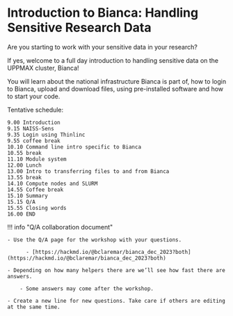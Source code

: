 # Introduction to Bianca: Handling Sensitive Research Data

Are you starting to work with your sensitive data in your research? 

If yes, welcome to a full day introduction to handling sensitive data on the UPPMAX cluster, Bianca!

You will learn about the national infrastructure Bianca is part of, how to login to Bianca, upload and download files, using pre-installed software and how to start your code.

Tentative schedule:

    9.00 Introduction
    9.15 NAISS-Sens
    9.35 Login using Thinlinc
    9.55 coffee break
    10.10 Command line intro specific to Bianca
    10.55 break
    11.10 Module system
    12.00 Lunch
    13.00 Intro to transferring files to and from Bianca
    13.55 break
    14.10 Compute nodes and SLURM
    14.55 Coffee break
    15.10 Summary
    15.15 Q/A
    15.55 Closing words
    16.00 END

!!! info "Q/A collaboration document"

    - Use the Q/A page for the workshop with your questions.

          - [https://hackmd.io/@bclaremar/bianca_dec_2023?both](https://hackmd.io/@bclaremar/bianca_dec_2023?both)

    - Depending on how many helpers there are we’ll see how fast there are answers.

        - Some answers may come after the workshop.

    - Create a new line for new questions. Take care if others are editing at the same time.

    

